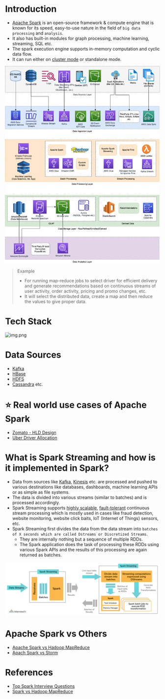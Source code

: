 # Introduction
- [Apache Spark](https://spark.apache.org) is an open-source framework & compute engine that is known for its speed, easy-to-use nature in the field of `big data processing` and `analysis`.
- It also has built-in modules for graph processing, machine learning, streaming, SQL etc.
- The spark execution engine supports in-memory computation and cyclic data flow.
- It can run either on [cluster mode](../../../0_SystemGlossaries/Scalability/ServersCluster.md) or standalone mode.

![](../../../../2_AWSComponents/AWS-Data-Architecture-ETL-OLTP-OLAP-DataLake.png)

> Example 
> - For running map-reduce jobs to select driver for efficient delivery and generate recommendations based on continuous streams of user activity, order activity, pricing and promo changes, etc.
> - It will select the distributed data, create a map and then reduce the values to give proper data.

# Tech Stack

![img.png](https://www.altexsoft.com/media/2021/06/word-image-14.png)

# Data Sources
- [Kafka](../../../4_MessageBrokers/Kafka/Readme.md)
- [HBase](../../../3_DatabaseComponents/NoSQL-Databases/WideColumnDB/ApacheHBase.md)
- [HDFS](../BatchProcessing/ApacheHadoop/ApacheHDFS.md) 
- [Cassandra](../../../3_DatabaseComponents/NoSQL-Databases/WideColumnDB/ApacheCasandra.md) etc.

# :star: Real world use cases of Apache Spark
- [Zomato - HLD Design](../../../../3_HLDDesignProblems/FoodOrderingZomatoSwiggyDesign/Readme.md)
- [Uber Driver Allocation](../../../../3_HLDDesignProblems/UberSystemDesign/UberDriverAllocationDesignProblem/Readme.md)

# What is Spark Streaming and how is it implemented in Spark?
- Data from sources like [Kafka](../../../4_MessageBrokers/Kafka/Readme.md), [Kinesis](../../../../2_AWSComponents/5_MessageBrokerServices/AmazonKinesis/Readme.md) etc. are processed and pushed to various destinations like databases, dashboards, machine learning APIs or as simple as file systems.
- The data is divided into various streams (similar to batches) and is processed accordingly.
- Spark Streaming supports [highly scalable](../../../3_DatabaseComponents/1_Glossaries/ScalabilityDB.md), [fault-tolerant](../../../0_SystemGlossaries/Reliability/FaultTolerance.md) continuous stream processing which is mostly used in cases like fraud detection, website monitoring, website click baits, IoT (Internet of Things) sensors, etc.
- Spark Streaming first divides the data from the data stream into `batches of X seconds which are called Dstreams or Discretized Streams`.
    - They are internally nothing but a sequence of multiple RDDs.
    - The Spark application does the task of processing these RDDs using various Spark APIs and the results of this processing are again returned as batches.

![img.png](../assets/apache_spark_spark_streaming.png)

# Apache Spark vs Others
- [Apache Spark vs Hadoop MapReduce](../ApacheSparkVsMapReduce.md) 
- [Apach Spark vs Storm](ApacheStorm.md#apachestorm-vs-spark)

# References
- [Top Spark Interview Questions](https://www.interviewbit.com/spark-interview-questions/)
- [Spark vs Hadoop MapReduce](https://www.integrate.io/blog/apache-spark-vs-hadoop-mapreduce/)